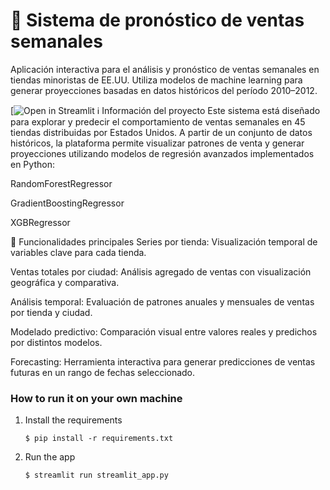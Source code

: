 # 🎈 Sistema de pronóstico de ventas semanales

Aplicación interactiva para el análisis y pronóstico de ventas semanales en tiendas minoristas de EE.UU. Utiliza modelos de machine learning para generar proyecciones basadas en datos históricos del período 2010–2012.

[![Open in Streamlit](https://ventasusa2012.streamlit.app)
ℹ️ Información del proyecto
Este sistema está diseñado para explorar y predecir el comportamiento de ventas semanales en 45 tiendas distribuidas por Estados Unidos. A partir de un conjunto de datos históricos, la plataforma permite visualizar patrones de venta y generar proyecciones utilizando modelos de regresión avanzados implementados en Python:

RandomForestRegressor

GradientBoostingRegressor

XGBRegressor

🧭 Funcionalidades principales
Series por tienda: Visualización temporal de variables clave para cada tienda.

Ventas totales por ciudad: Análisis agregado de ventas con visualización geográfica y comparativa.

Análisis temporal: Evaluación de patrones anuales y mensuales de ventas por tienda y ciudad.

Modelado predictivo: Comparación visual entre valores reales y predichos por distintos modelos.

Forecasting: Herramienta interactiva para generar predicciones de ventas futuras en un rango de fechas seleccionado.

### How to run it on your own machine

1. Install the requirements

   ```
   $ pip install -r requirements.txt
   ```

2. Run the app

   ```
   $ streamlit run streamlit_app.py
   ```
